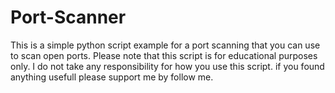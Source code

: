 # Port-Scanner
This is a simple python script example for a port scanning that you can use to scan open ports.
Please note that this script is for educational purposes only. 
I do not take any responsibility for how you use this script.
if you found anything usefull please support me by follow me.
